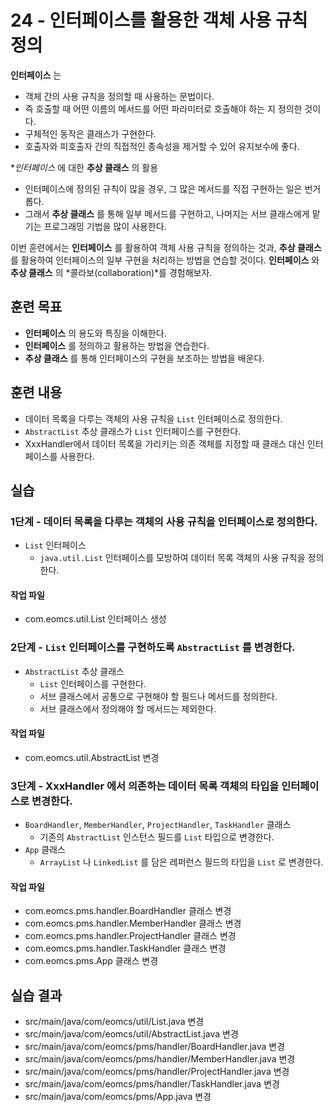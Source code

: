 # 24 - 인터페이스를 활용한 객체 사용 규칙 정의

**인터페이스** 는 

- 객체 간의 사용 규칙을 정의할 때 사용하는 문법이다.
- 즉 호출할 때 어떤 이름의 메서드를 어떤 파라미터로 호출해야 하는 지 정의한 것이다.
- 구체적인 동작은 클래스가 구현한다.
- 호출자와 피호출자 간의 직접적인 종속성을 제거할 수 있어 유지보수에 좋다. 

**인터페이스* 에 대한 **추상 클래스** 의 활용

- 인터페이스에 정의된 규칙이 많을 경우, 그 많은 메서드를 직접 구현하는 일은 번거롭다.
- 그래서 **추상 클래스** 를 통해 일부 메서드를 구현하고,
  나머지는 서브 클래스에게 맡기는 프로그래밍 기법을 많이 사용한다. 

이번 훈련에서는 **인터페이스** 를 활용하여 객체 사용 규칙을 정의하는 것과,
**추상 클래스** 를 활용하여 인터페이스의 일부 구현을 처리하는 방법을 연습할 것이다.
**인터페이스** 와 **추상 클래스** 의 *콜라보(collaboration)*를 경험해보자.

## 훈련 목표

- **인터페이스** 의 용도와 특징을 이해한다.
- **인터페이스** 를 정의하고 활용하는 방법을 연습한다.
- **추상 클래스** 를 통해 인터페이스의 구현을 보조하는 방법을 배운다.


## 훈련 내용

- 데이터 목록을 다루는 객체의 사용 규칙을 `List` 인터페이스로 정의한다.
- `AbstractList` 추상 클래스가 `List` 인터페이스를 구현한다.
- XxxHandler에서 데이터 목록을 가리키는 의존 객체를 지정할 때 클래스 대신 인터페이스를 사용한다.

## 실습

### 1단계 - 데이터 목록을 다루는 객체의 사용 규칙을 인터페이스로 정의한다.

- `List` 인터페이스
  - `java.util.List` 인터페이스를 모방하여 데이터 목록 객체의 사용 규칙을 정의한다. 

#### 작업 파일

- com.eomcs.util.List 인터페이스 생성


### 2단계 - `List` 인터페이스를  구현하도록 `AbstractList` 를 변경한다.

- `AbstractList` 추상 클래스
  - `List` 인터페이스를 구현한다.
  - 서브 클래스에서 공통으로 구현해야 할 필드나 메서드를 정의한다.
  - 서브 클래스에서 정의해야 할 메서드는 제외한다.

#### 작업 파일

- com.eomcs.util.AbstractList 변경

### 3단계 - XxxHandler 에서 의존하는 데이터 목록 객체의 타입을 인터페이스로 변경한다.

- `BoardHandler`, `MemberHandler`, `ProjectHandler`, `TaskHandler` 클래스
  - 기존의 `AbstractList` 인스턴스 필드를 `List` 타입으로 변경한다.
- `App` 클래스
  - `ArrayList` 나 `LinkedList` 를 담은 레퍼런스 필드의 타입을 `List` 로 변경한다.
  
#### 작업 파일

- com.eomcs.pms.handler.BoardHandler 클래스 변경
- com.eomcs.pms.handler.MemberHandler 클래스 변경
- com.eomcs.pms.handler.ProjectHandler 클래스 변경
- com.eomcs.pms.handler.TaskHandler 클래스 변경
- com.eomcs.pms.App 클래스 변경

## 실습 결과

- src/main/java/com/eomcs/util/List.java 변경
- src/main/java/com/eomcs/util/AbstractList.java 변경
- src/main/java/com/eomcs/pms/handler/BoardHandler.java 변경
- src/main/java/com/eomcs/pms/handler/MemberHandler.java 변경
- src/main/java/com/eomcs/pms/handler/ProjectHandler.java 변경
- src/main/java/com/eomcs/pms/handler/TaskHandler.java 변경
- src/main/java/com/eomcs/pms/App.java 변경